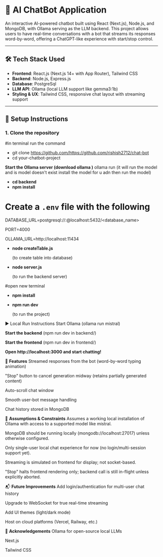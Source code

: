 # 💬 AI ChatBot Application

An interactive AI-powered chatbot built using React (Next.js), Node.js, and MongoDB, with Ollama serving as the LLM backend. This project allows users to have real-time conversations with a bot that streams its responses word-by-word, offering a ChatGPT-like experience with start/stop control.

---

## 🛠️ Tech Stack Used

- **Frontend**: React.js (Next.js 14+ with App Router), Tailwind CSS
- **Backend**: Node.js, Express.js
- **Database**: PostgreSql
- **LLM API**: Ollama (local LLM support like gemma3:1b)
- **Styling & UX**: Tailwind CSS, responsive chat layout with streaming support

---

## 🧰 Setup Instructions

### 1. Clone the repository
#in terminal run the command
- git clone https://github.com/https://github.com/rishish2712/chat-bot
- cd your-chatbot-project


**Start the Ollama server (download ollama )**
ollama run <modelname> (it will run the model and is model doesn't exist install the model for u adn then run the model)


- **cd backend**
- **npm install**

# Create a `.env` file with the following
DATABASE_URL=postgresql://<username>:<password>@localhost:5432/<database_name>

PORT=4000

OLLAMA_URL=http://localhost:11434

- **node createTable.js**

  (to create table into database)
- **node server.js**

  (to run the backend server)

#open new terminal 
- **npm install**
- **npm run dev**

  (to run the project)
  

▶️ Local Run Instructions
Start Ollama (ollama run mistral)

**Start the backend** (npm run dev in backend/)

**Start the frontend** (npm run dev in frontend/)

**Open http://localhost:3000 and start chatting!**

📌 **Features**
Streamed responses from the bot (word-by-word typing animation)

"Stop" button to cancel generation midway (retains partially generated content)

Auto-scroll chat window

Smooth user-bot message handling

Chat history stored in MongoDB

📎 **Assumptions & Constraints**
Assumes a working local installation of Ollama with access to a supported model like mistral.

MongoDB should be running locally (mongodb://localhost:27017) unless otherwise configured.

Only single-user local chat experience for now (no login/multi-session support yet).

Streaming is simulated on frontend for display; not socket-based.

"Stop" halts frontend rendering only; backend call is still in-flight unless explicitly aborted.

📬 **Future Improvements**
Add login/authentication for multi-user chat history

Upgrade to WebSocket for true real-time streaming

Add UI themes (light/dark mode)

Host on cloud platforms (Vercel, Railway, etc.)

🙏 **Acknowledgements**
Ollama for open-source local LLMs

Next.js

Tailwind CSS
